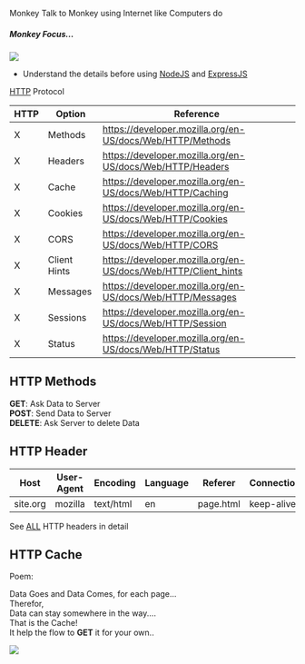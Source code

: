 <p>Monkey Talk to Monkey using Internet like Computers do  </p>

<h5> Monkey Focus... </h5>

![](https://developer.mozilla.org/en-US/docs/Web/HTTP/Overview/fetching_a_page.png)

- Understand the details before using [NodeJS](../web/nodejs.md) and [ExpressJS](../web/express.md)

[HTTP](https://developer.mozilla.org/en-US/docs/Web/HTTP) Protocol

| HTTP | Option       | Reference                                                      |
| ---- | ------------ | -------------------------------------------------------------- |
| X    | Methods      | https://developer.mozilla.org/en-US/docs/Web/HTTP/Methods      |
| X    | Headers      | https://developer.mozilla.org/en-US/docs/Web/HTTP/Headers      |
| X    | Cache        | https://developer.mozilla.org/en-US/docs/Web/HTTP/Caching      |
| X    | Cookies      | https://developer.mozilla.org/en-US/docs/Web/HTTP/Cookies      |
| X    | CORS         | https://developer.mozilla.org/en-US/docs/Web/HTTP/CORS         |
| X    | Client Hints | https://developer.mozilla.org/en-US/docs/Web/HTTP/Client_hints |
| X    | Messages     | https://developer.mozilla.org/en-US/docs/Web/HTTP/Messages     |
| X    | Sessions     | https://developer.mozilla.org/en-US/docs/Web/HTTP/Session      |
| X    | Status       | https://developer.mozilla.org/en-US/docs/Web/HTTP/Status       |

<h2> HTTP Methods </h2>

<b>GET</b>: Ask Data to Server <br>
<b>POST</b>: Send Data to Server<br>
<b>DELETE</b>: Ask Server to delete Data<br>

<h2> HTTP Header </h2>

| Host     | User-Agent | Encoding  | Language | Referer   | Connection |
| -------- | ---------- | --------- | -------- | --------- | ---------- |
| site.org | mozilla    | text/html | en       | page.html | keep-alive |

See [ALL](https://developer.mozilla.org/en-US/docs/Web/HTTP/Headers) HTTP headers in detail

<h2> HTTP Cache </h2>

Poem:

Data Goes and Data Comes, for each page...<br>
Therefor,<br>
Data can stay somewhere in the way....<br>
That is the Cache!<br>
It help the flow to <b>GET</b> it for your own..<br>

![](https://developer.mozilla.org/en-US/docs/Web/HTTP/Caching/http_cache_type.png)
